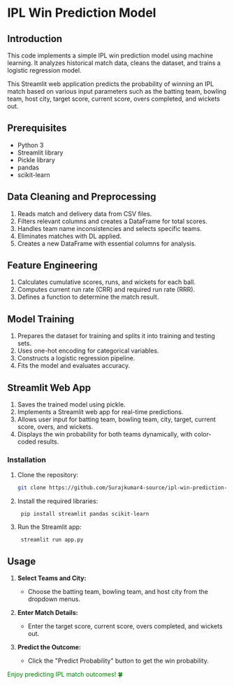 # IPL Win Prediction Model

## Introduction
This code implements a simple IPL win prediction model using machine learning. It analyzes historical match data, cleans the dataset, and trains a logistic regression model.
     
  
  This Streamlit web application predicts the probability of winning an IPL match based on various input parameters such as the batting team, bowling team, host city, target score, current score, overs completed, and wickets out.
      

## Prerequisites

- Python 3
- Streamlit library
- Pickle library
- pandas
- scikit-learn



## Data Cleaning and Preprocessing
1. Reads match and delivery data from CSV files.
2. Filters relevant columns and creates a DataFrame for total scores.
3. Handles team name inconsistencies and selects specific teams.
4. Eliminates matches with DL applied.
5. Creates a new DataFrame with essential columns for analysis.

## Feature Engineering
1. Calculates cumulative scores, runs, and wickets for each ball.
2. Computes current run rate (CRR) and required run rate (RRR).
3. Defines a function to determine the match result.

## Model Training
1. Prepares the dataset for training and splits it into training and testing sets.
2. Uses one-hot encoding for categorical variables.
3. Constructs a logistic regression pipeline.
4. Fits the model and evaluates accuracy.

## Streamlit Web App
1. Saves the trained model using pickle.
2. Implements a Streamlit web app for real-time predictions.
3. Allows user input for batting team, bowling team, city, target, current score, overs, and wickets.
4. Displays the win probability for both teams dynamically, with color-coded results.


### Installation

1. Clone the repository:

   ```bash
   git clone https://github.com/Surajkumar4-source/ipl-win-prediction-streamlit.git


2. Install the required libraries:

        pip install streamlit pandas scikit-learn


3. Run the Streamlit app:

        streamlit run app.py


## Usage

1. **Select Teams and City:**
    - Choose the batting team, bowling team, and host city from the dropdown menus.

2. **Enter Match Details:**
    - Enter the target score, current score, overs completed, and wickets out.

3. **Predict the Outcome:**
    - Click the "Predict Probability" button to get the win probability.





<span style="color:green;">Enjoy predicting IPL match outcomes! 🍀</span>



